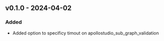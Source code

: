 ## v0.1.0 - 2024-04-02
### Added
* Added option to specificy timout on apollostudio_sub_graph_validation
